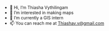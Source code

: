 - 👋 Hi, I’m Thiasha Vythilingam
- 👀 I’m interested in making maps
- 🌱 I’m currently a GIS intern
- 📫 You can reach me at Thiashav.v@gmail.com

